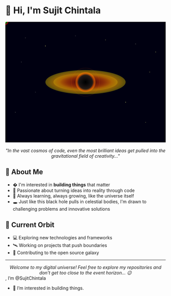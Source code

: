 # 👋 Hi, I'm Sujit Chintala

<div align="center">
  
![Black Hole Animation](./blackhole.svg)

*"In the vast cosmos of code, even the most brilliant ideas get pulled into the gravitational field of creativity..."*

</div>

## 🌌 About Me

- � I'm interested in **building things** that matter
- 🚀 Passionate about turning ideas into reality through code
- 🌟 Always learning, always growing, like the universe itself
- 🕳️ Just like this black hole pulls in celestial bodies, I'm drawn to challenging problems and innovative solutions

## 🌠 Current Orbit

- 💻 Exploring new technologies and frameworks
- 🛰️ Working on projects that push boundaries
- 🌌 Contributing to the open source galaxy

---

<div align="center">
<em>Welcome to my digital universe! Feel free to explore my repositories and don't get too close to the event horizon... 😉</em>
</div>

<!---
SujitChintala/SujitChintala is a ✨ special ✨ repository because its `README.md` (this file) appears on your GitHub profile.
You can click the Preview link to take a look at your changes.
--->, I’m @SujitChintala
- 👀 I’m interested in building things.

<!---
SujitChintala/SujitChintala is a ✨ special ✨ repository because its `README.md` (this file) appears on your GitHub profile.
You can click the Preview link to take a look at your changes.
--->
